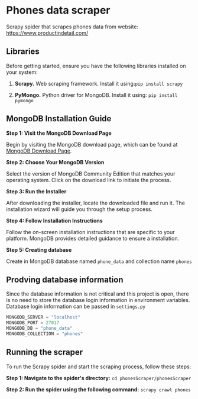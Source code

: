 # Phones data scraper

Scrapy spider that scrapes phones data from website: https://www.productindetail.com/

## Libraries

Before getting started, ensure you have the following libraries installed on your system:

1. **Scrapy.** Web scraping framework. Install it using:`pip install scrapy`

2. **PyMongo.** Python driver for MongoDB. Install it using: `pip install pymongo`

## MongoDB Installation Guide

**Step 1: Visit the MongoDB Download Page**

Begin by visiting the MongoDB download page, which can be found at [MongoDB Download Page](https://www.mongodb.com/try/download/community).

**Step 2: Choose Your MongoDB Version**

Select the version of MongoDB Community Edition that matches your operating system. Click on the download link to initiate the process.

**Step 3: Run the Installer**

After downloading the installer, locate the downloaded file and run it. The installation wizard will guide you through the setup process.

**Step 4: Follow Installation Instructions**

Follow the on-screen installation instructions that are specific to your platform. MongoDB provides detailed guidance to ensure a installation.

**Step 5: Creating database**

Create in MongoDB database named `phone_data` and collection name `phones`

## Prodving database information 

Since the database information is not critical and this project is open, there is no need to store the database login information in environment variables. Database login information can be passed in `settings.py`

```python
MONGODB_SERVER = "localhost"
MONGODB_PORT = 27017
MONGODB_DB = "phone_data"
MONGODB_COLLECTION = "phones"
```

## Running the scraper

To run the Scrapy spider and start the scraping process, follow these steps:

**Step 1: Navigate to the spider's directory:**
`cd phonesScraper/phonesScraper`

**Step 2: Run the spider using the following command:**
`scrapy crawl phones`